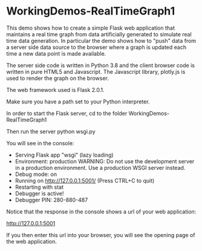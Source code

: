 # WorkingDemos-RealTimeGraph1

This demo shows how to create a simple Flask web application that maintains a real time graph from data artificially generated to simulate real time data generation.  In particular the demo shows how to "push" data from a server side data source to the browser where a graph is updated each time a new data point is made available.  

The server side code is written in Python 3.8 and the client browser code is written in pure HTML5 and Javascript.  The Javascript library, plotly.js is used to render the graph on the browser.

The web framework used is Flask 2.0.1.

Make sure you have a path set to your Python interpreter.

In order to start the Flask server, cd to the folder WorkingDemos-RealTimeGraph1

Then run the server
  python wsgi.py
  
You will see in the console:

* Serving Flask app "wsgi" (lazy loading)
 * Environment: production
   WARNING: Do not use the development server in a production environment.
   Use a production WSGI server instead.
 * Debug mode: on
 * Running on http://127.0.0.1:5001/ (Press CTRL+C to quit)
 * Restarting with stat
 * Debugger is active!
 * Debugger PIN: 280-880-487

Notice that the response in the console shows a url of your web application:

http://127.0.0.1:5001

If you then enter this url into your browser, you will see the opening page of the web application.
